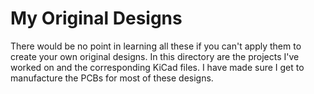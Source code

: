 # My Original Designs

There would be no point in learning all these if you can't apply them to create your own original designs. In this directory are the projects I've worked on and the corresponding KiCad files. I have made sure I get to manufacture the PCBs for most of these designs.
